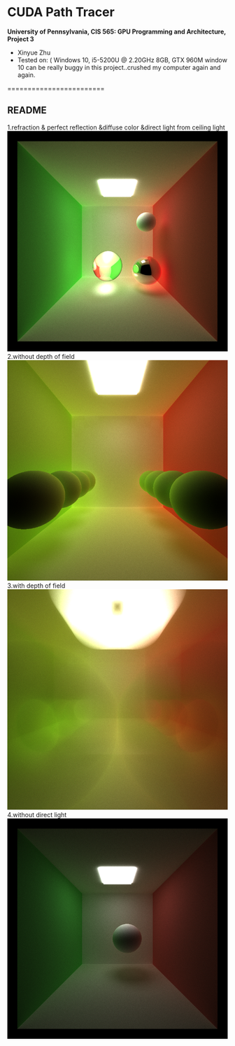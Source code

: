 CUDA Path Tracer
================

**University of Pennsylvania, CIS 565: GPU Programming and Architecture, Project 3**

* Xinyue Zhu
* Tested on: ( Windows 10, i5-5200U @ 2.20GHz 8GB, GTX 960M
window 10 can be really buggy in this project..crushed my computer again and again.

========================

## README

1.refraction & perfect reflection &diffuse color &direct light from ceiling light
![](img/2.png)
2.without depth of field
![](img/camera1.png)
3.with depth of field
![](img/camera2.png)
4.without direct light
![](img/cornell.10e-4offset.png)
